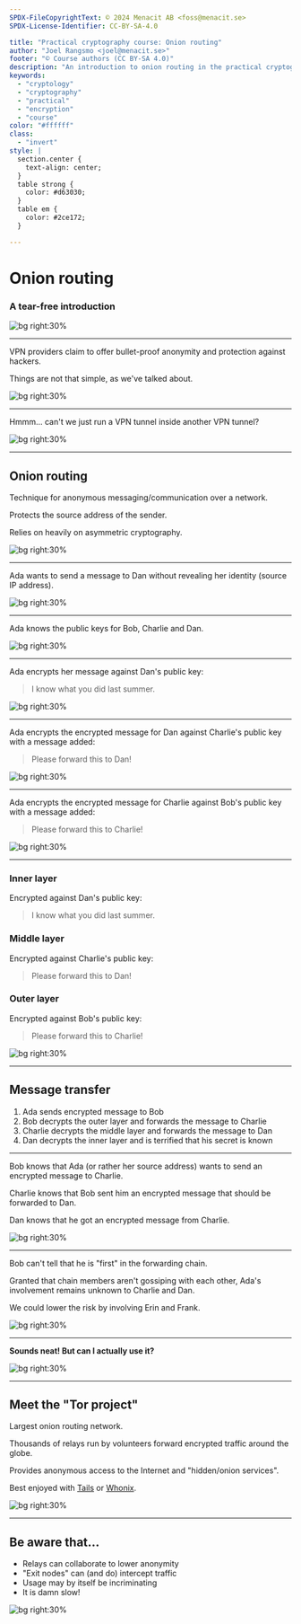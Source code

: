 ```yaml
---
SPDX-FileCopyrightText: © 2024 Menacit AB <foss@menacit.se>
SPDX-License-Identifier: CC-BY-SA-4.0

title: "Practical cryptography course: Onion routing"
author: "Joel Rangsmo <joel@menacit.se>"
footer: "© Course authors (CC BY-SA 4.0)"
description: "An introduction to onion routing in the practical cryptography course"
keywords:
  - "cryptology"
  - "cryptography"
  - "practical"
  - "encryption"
  - "course"
color: "#ffffff"
class:
  - "invert"
style: |
  section.center {
    text-align: center;
  }
  table strong {
    color: #d63030;
  }
  table em {
    color: #2ce172;
  }

---
```

<!-- _footer: "%ATTRIBUTION_PREFIX% Dan Revoy (CC BY 4.0)" -->
# Onion routing
### A tear-free introduction

![bg right:30%](images/29-adventure.jpg)

---
<!-- _footer: "%ATTRIBUTION_PREFIX% Dan Revoy (CC BY 4.0)" -->
VPN providers claim to offer bullet-proof anonymity and protection against hackers.  
  
Things are not that simple, as we've talked about.

![bg right:30%](images/29-adventure.jpg)

---
<!-- _footer: "%ATTRIBUTION_PREFIX% Dan Revoy (CC BY 4.0)" -->
Hmmm... can't we just run a VPN tunnel
inside another VPN tunnel?  

![bg right:30%](images/29-adventure.jpg)

---
<!-- _footer: "%ATTRIBUTION_PREFIX% Dan Revoy (CC BY 4.0)" -->
## Onion routing
Technique for anonymous
messaging/communication over a network.  
  
Protects the source address of the sender.  
  
Relies on heavily on asymmetric cryptography.

![bg right:30%](images/29-adventure.jpg)

---
<!-- _footer: "%ATTRIBUTION_PREFIX% Quinn Dombrowski (CC BY-SA 2.0)" -->
Ada wants to send a message to Dan without
revealing her identity (source IP address).

![bg right:30%](images/29-skeleton.jpg)

---
<!-- _footer: "%ATTRIBUTION_PREFIX% Quinn Dombrowski (CC BY-SA 2.0)" -->
Ada knows the public keys for
Bob, Charlie and Dan.

![bg right:30%](images/29-skeleton.jpg)

---
<!-- _footer: "%ATTRIBUTION_PREFIX% Quinn Dombrowski (CC BY-SA 2.0)" -->
Ada encrypts her message against
Dan's public key:
> I know what you did last summer.

![bg right:30%](images/29-skeleton.jpg)

---
<!-- _footer: "%ATTRIBUTION_PREFIX% Quinn Dombrowski (CC BY-SA 2.0)" -->
Ada encrypts the encrypted message for Dan against Charlie's public key
with a message added:
> Please forward this to Dan!

![bg right:30%](images/29-skeleton.jpg)

---
<!-- _footer: "%ATTRIBUTION_PREFIX% Quinn Dombrowski (CC BY-SA 2.0)" -->
Ada encrypts the encrypted message for Charlie against Bob's public key with a message added:
> Please forward this to Charlie!

![bg right:30%](images/29-skeleton.jpg)

---
<!-- _footer: "%ATTRIBUTION_PREFIX% Quinn Dombrowski (CC BY-SA 2.0)" -->
### Inner layer
Encrypted against Dan's public key:  
> I know what you did last summer.

### Middle layer
Encrypted against Charlie's public key:  
> Please forward this to Dan!

### Outer layer
Encrypted against Bob's public key:  
> Please forward this to Charlie!

![bg right:30%](images/29-skeleton.jpg)

---
## Message transfer
1. Ada sends encrypted message to Bob
2. Bob decrypts the outer layer and forwards the message to Charlie
3. Charlie decrypts the middle layer and forwards the message to Dan
4. Dan decrypts the inner layer and is terrified that his secret is known

---
<!-- _footer: "%ATTRIBUTION_PREFIX% Quinn Dombrowski (CC BY-SA 2.0)" -->
Bob knows that Ada (or rather her source address) wants to send an encrypted message to Charlie.  
  
Charlie knows that Bob sent him an encrypted message that should be forwarded to Dan.  
  
Dan knows that he got an encrypted message from Charlie.

![bg right:30%](images/29-skeleton.jpg)

---
<!-- _footer: "%ATTRIBUTION_PREFIX% Quinn Dombrowski (CC BY-SA 2.0)" -->
Bob can't tell that he is "first" in
the forwarding chain.  
  
Granted that chain members aren't gossiping with each other, Ada's involvement remains unknown
to Charlie and Dan.  
  
We could lower the risk by involving
Erin and Frank.

![bg right:30%](images/29-skeleton.jpg)

---
<!-- _footer: "%ATTRIBUTION_PREFIX% Quinn Dombrowski (CC BY-SA 2.0)" -->
**Sounds neat! But can I actually use it?**

![bg right:30%](images/29-skeleton.jpg)

---
<!-- _footer: "%ATTRIBUTION_PREFIX% Kenny Cole (CC BY 2.0)" -->
## Meet the "Tor project"
Largest onion routing network.  
  
Thousands of relays run by volunteers forward encrypted traffic around the globe.  
  
Provides anonymous access to the Internet and "hidden/onion services".  
  
Best enjoyed with [Tails](https://tails.boum.org/) or [Whonix](https://www.whonix.org/).

![bg right:30%](images/29-penguins.jpg)

---
<!-- _footer: "%ATTRIBUTION_PREFIX% Kenny Cole (CC BY 2.0)" -->
## Be aware that...
- Relays can collaborate to lower anonymity
- "Exit nodes" can (and do) intercept traffic
- Usage may by itself be incriminating
- It is damn slow!

![bg right:30%](images/29-penguins.jpg)
